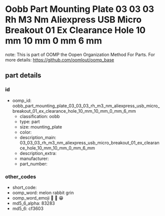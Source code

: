 # Oobb Part Mounting Plate 03 03 03 Rh M3 Nm Aliexpress USB Micro Breakout 01 Ex Clearance Hole 10 mm 10 mm 0 mm 6 mm  

note: This is part of OOMP the Oopen Organization Method For Parts. For more details: https://github.com/oomlout/oomp_base

##  part details





### id
* oomp_id: oobb_part_mounting_plate_03_03_03_rh_m3_nm_aliexpress_usb_micro_breakout_01_ex_clearance_hole_10_mm_10_mm_0_mm_6_mm
  * classification: oobb
  * type: part
  * size: mounting_plate
  * color: 
  * description_main: 03_03_03_rh_m3_nm_aliexpress_usb_micro_breakout_01_ex_clearance_hole_10_mm_10_mm_0_mm_6_mm
  * description_extra: 
  * manufacturer: 
  * part_number: 

### other_codes
* short_code: 
* oomp_word: melon rabbit grin
* oomp_word_emoji :melon: :rabbit: :grin:
* md5_6_alpha: 83283
* md5_6: cf3603